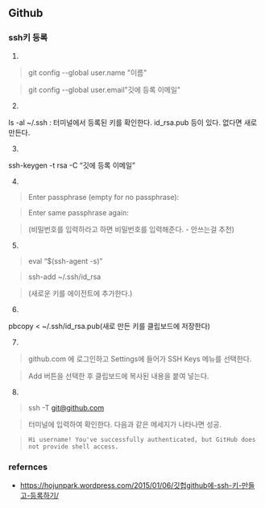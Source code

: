 ## Github
### ssh키 등록
1)
> git config --global user.name "이름"

> git config --global user.email"깃에 등록 이메일"

2)
ls -al ~/.ssh : 터미널에서 등록된 키를 확인한다. id_rsa.pub 등이 있다. 없다면 새로 만든다.

3)
ssh-keygen -t rsa -C “깃에 등록 이메일”

4)
> Enter passphrase (empty for no passphrase):

> Enter same passphrase again:

> (비밀번호를 입력하라고 하면 비밀번호를 입력해준다. - 안쓰는걸 추천)

5)
> eval “$(ssh-agent -s)”

> ssh-add ~/.ssh/id_rsa

> (새로운 키를 에이전트에 추가한다.)

6)
pbcopy < ~/.ssh/id_rsa.pub(새로 만든 키를 클립보드에 저장한다)

7)
> github.com 에 로그인하고 Settings에 들어가 SSH Keys 메뉴를 선택한다. 

> Add 버튼을 선택한 후 클립보드에 복사된 내용을 붙여 넣는다.

8)
> ssh -T git@github.com

> 터미널에 입력하여 확인한다. 다음과 같은 메세지가 나타나면 성공.

> `Hi username! You've successfully authenticated, but GitHub does not provide shell access.`

### refernces
- https://hojunpark.wordpress.com/2015/01/06/깃헙github에-ssh-키-만들고-등록하기/
